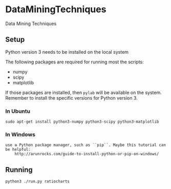 # DataMiningTechniques

Data Mining Techniques

## Setup

Python version 3 needs to be installed on the local system

The following packages are required for running most the scripts:

 * numpy
 * scipy
 * matplotlib

If those packages are installed, then ``pylab`` will be available on the system. Remember to install
the specific versions for Python version 3.

### In Ubuntu

    sudo apt-get install python3-numpy python3-scipy python3-matplotlib

### In Windows
    
    use a Python package manager, such as ``pip``. Maybe this tutorial can be helpful:
        http://arunrocks.com/guide-to-install-python-or-pip-on-windows/

## Running

    python3 ./run.py ratiocharts
